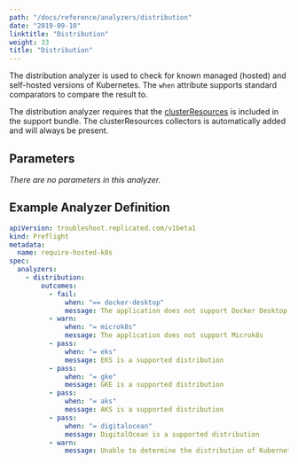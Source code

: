 ```yaml
---
path: "/docs/reference/analyzers/distribution"
date: "2019-09-10"
linktitle: "Distribution"
weight: 33
title: "Distribution"
---
```


The distribution analyzer is used to check for known managed (hosted) and self-hosted versions of Kubernetes. The `when` attribute supports standard comparators to compare the result to.

The distribution analyzer requires that the [clusterResources](../../collectors/cluster-resources) is included in the support bundle. The clusterResources collectors is automatically added and will always be present.

## Parameters

*There are no parameters in this analyzer.*

## Example Analyzer Definition

```yaml
apiVersion: troubleshoot.replicated.com/v1beta1
kind: Preflight
metadata:
  name: require-hosted-k8s
spec:
  analyzers:
    - distribution:
        outcomes:
          - fail:
              when: "== docker-desktop"
              message: The application does not support Docker Desktop
          - warn:
              when: "= microk8s"
              message: The application does not support Microk8s
          - pass:
              when: "= eks"
              message: EKS is a supported distribution
          - pass:
              when: "= gke"
              message: GKE is a supported distribution
          - pass:
              when: "= aks"
              message: AKS is a supported distribution
          - pass:
              when: "= digitalocean"
              message: DigitalOcean is a supported distribution
          - warn:
              message: Unable to determine the distribution of Kubernetes
```
